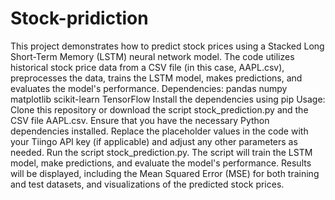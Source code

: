 # Stock-pridiction
This project demonstrates how to predict stock prices using a Stacked Long Short-Term Memory (LSTM) neural network model. The code utilizes historical stock price data from a CSV file (in this case, AAPL.csv), preprocesses the data, trains the LSTM model, makes predictions, and evaluates the model's performance.
Dependencies:
pandas
numpy
matplotlib
scikit-learn
TensorFlow
Install the dependencies using pip
Usage:
Clone this repository or download the script stock_prediction.py and the CSV file AAPL.csv.
Ensure that you have the necessary Python dependencies installed.
Replace the placeholder values in the code with your Tiingo API key (if applicable) and adjust any other parameters as needed.
Run the script stock_prediction.py.
The script will train the LSTM model, make predictions, and evaluate the model's performance.
Results will be displayed, including the Mean Squared Error (MSE) for both training and test datasets, and visualizations of the predicted stock prices.
